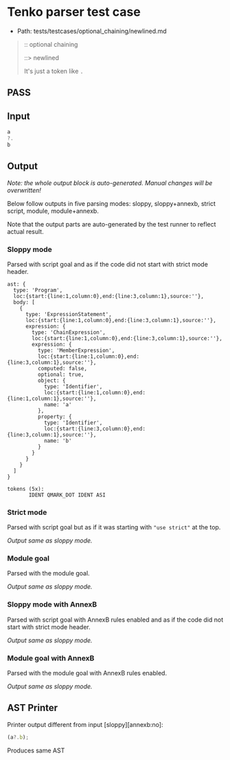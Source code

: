 # Tenko parser test case

- Path: tests/testcases/optional_chaining/newlined.md

> :: optional chaining
>
> ::> newlined
>
> It's just a token like `.`

## PASS

## Input

`````js
a
?.
b
`````

## Output

_Note: the whole output block is auto-generated. Manual changes will be overwritten!_

Below follow outputs in five parsing modes: sloppy, sloppy+annexb, strict script, module, module+annexb.

Note that the output parts are auto-generated by the test runner to reflect actual result.

### Sloppy mode

Parsed with script goal and as if the code did not start with strict mode header.

`````
ast: {
  type: 'Program',
  loc:{start:{line:1,column:0},end:{line:3,column:1},source:''},
  body: [
    {
      type: 'ExpressionStatement',
      loc:{start:{line:1,column:0},end:{line:3,column:1},source:''},
      expression: {
        type: 'ChainExpression',
        loc:{start:{line:1,column:0},end:{line:3,column:1},source:''},
        expression: {
          type: 'MemberExpression',
          loc:{start:{line:1,column:0},end:{line:3,column:1},source:''},
          computed: false,
          optional: true,
          object: {
            type: 'Identifier',
            loc:{start:{line:1,column:0},end:{line:1,column:1},source:''},
            name: 'a'
          },
          property: {
            type: 'Identifier',
            loc:{start:{line:3,column:0},end:{line:3,column:1},source:''},
            name: 'b'
          }
        }
      }
    }
  ]
}

tokens (5x):
       IDENT QMARK_DOT IDENT ASI
`````

### Strict mode

Parsed with script goal but as if it was starting with `"use strict"` at the top.

_Output same as sloppy mode._

### Module goal

Parsed with the module goal.

_Output same as sloppy mode._

### Sloppy mode with AnnexB

Parsed with script goal with AnnexB rules enabled and as if the code did not start with strict mode header.

_Output same as sloppy mode._

### Module goal with AnnexB

Parsed with the module goal with AnnexB rules enabled.

_Output same as sloppy mode._

## AST Printer

Printer output different from input [sloppy][annexb:no]:

````js
(a?.b);
````

Produces same AST
